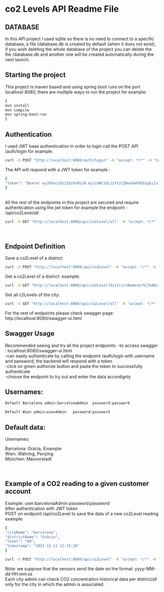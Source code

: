 # co2 Levels API Readme File

## DATABASE 

In this API project I used sqlite so there is no need to connect to a specific database, a file /database.db is created by default (when it does not exist), if you wish deleting the whole database of the project you can delete the file /database.db and another one will be created automatically during the next launch. 

## Starting the project

This project is maven based and using spring boot runs on the port localhost 8080, there are multiple ways to run the project for example:

```bash
{
mvn install
mvn compile
mvn spring-boot:run
}
```
## Authentication

I used JWT base authentication in order to login call the POST API /auth/login for example:
```bash
curl -X POST "http://localhost:8080/auth/login" -H "accept: */*" -H "Content-Type: application/json" -d "{ \"password\": \"password\", \"username\": \"barcelonaadmin\"}"
```

The API will respond with a JWT token for example :<br/>
```bash
{
"token": "Bearer eyJhbGciOiJIUzUxMiJ9.eyJzdWIiOiJiYXJjZWxvbmFBZG1pbiIsInJvbGVzIjpbIlJPTEVfQURNSU4iXSwiaWF0IjoxNjQ5ODI4NzM5LCJleHAiOjE2NDk4NTc1Mzl9.UuOMDQ3qZ5p8cDvgBP7BcRNnj0eRc4EN-eP5Ph3VN3Pg41vgMWnGSwOfeO42US8Nd2lU2c9TEt9wzVeK7h8qqA"
}
```
<br/>
All the rest of the endpoints in this project are secured and require authentication using the jwt token for example the endpoint : /api/co2Level/all<br/>

```bash
curl -X GET "http://localhost:8080/api/co2Level/all" -H "accept: */*" -H "Authorization: Bearer eyJhbGciOiJIUzUxMiJ9.eyJzdWIiOiJiYXJjZWxvbmFBZG1pbiIsInJvbGVzIjpbIlJPTEVfQURNSU4iXSwiaWF0IjoxNjQ5ODI4NzM5LCJleHAiOjE2NDk4NTc1Mzl9.UuOMDQ3qZ5p8cDvgBP7BcRNnj0eRc4EN-eP5Ph3VN3Pg41vgMWnGSwOfeO42US8Nd2lU2c9TEt9wzVeK7h8qqA"
```
<br/>

## Endpoint Definition

Save a co2Level of a district: 

```bash 
curl -X POST "http://localhost:8080/api/co2Level" -H "accept: */*" -H "Authorization: Bearer eyJhbGciOiJIUzUxMiJ9.eyJzdWIiOiJiYXJjZWxvbmFBZG1pbiIsInJvbGVzIjpbIlJPTEVfQURNSU4iXSwiaWF0IjoxNjQ5ODk4MzAyLCJleHAiOjE2NDk5MjcxMDJ9.ao8bfa9A0bqdORgmcYvVueC3heLUNQ2Zzf1HnEys2-QK8QEdmwu3pU5k7wzzXpVrtBCfRkkGCndR6qLNlQJTFQ" -H "Content-Type: application/json" -d "{ \"cityName\": \"barcelona\", \"districtName\": \"Gràcia\", \"level\": \"60\", \"timestamp\": \"2021-12-11 12:15:20\"}"
```

Get a co2Level of a district: example:

```bash 
curl -X GET "http://localhost:8080/api/co2Level?districtName=Gr%C3%A0cia" -H "accept: */*" -H "Authorization: Bearer eyJhbGciOiJIUzUxMiJ9.eyJzdWIiOiJiYXJjZWxvbmFBZG1pbiIsInJvbGVzIjpbIlJPTEVfQURNSU4iXSwiaWF0IjoxNjQ5OTAwMDE0LCJleHAiOjE2NDk5Mjg4MTR9.xvCOMAM6VTxOeYhB0GfFQyNStb3GJJiBrdavx4vg1caqElBvDgsDAj5lUxuqglInqLVOUgY2rb2g98MiV1WbaA"
```

Get all c2Levels of the city:


```bash 
curl -X GET "http://localhost:8080/api/co2Level/all" -H "accept: */*" -H "Authorization: Bearer eyJhbGciOiJIUzUxMiJ9.eyJzdWIiOiJiYXJjZWxvbmFBZG1pbiIsInJvbGVzIjpbIlJPTEVfQURNSU4iXSwiaWF0IjoxNjQ5OTAwMDE0LCJleHAiOjE2NDk5Mjg4MTR9.xvCOMAM6VTxOeYhB0GfFQyNStb3GJJiBrdavx4vg1caqElBvDgsDAj5lUxuqglInqLVOUgY2rb2g98MiV1WbaA"
```

For the rest of endpoints please check swagger page: http://localhost:8080/swagger-ui.html

## Swagger Usage

Recommended seeing and try all the project endpoints: 
-to access swagger : localhost:8080/swagger-ui.html<br/>
-can easily authenticate by calling the endpoint /auth/login with username and password, the backend will respond with a token <br/>
-click on green authorize button and paste the token to successfully authenticate <br/>
-choose the endpoint to try out and enter the data accordignly <br/>



## Usernames: <br/>
  

```bash 
Default Barcelona admin:barcelonaAdmin  password:password    
```

```bash
Default Wien admin:wienAdmin   password:password 
```



## Default data: <br/>
Usernames:

Barcelona: Gràcia, Eixample<br/>
Wien: Währing, Penzing<br/>
München: Maxvorstadt<br/>

<br/>

## Example of a CO2 reading to a given customer account

Example: user:barcelonaAdmin  password:password<br/>
After authentication with JWT token   <br/>
POST on endpoint /api/co2Level to save the data of a new co2Level reading example:<br/>


```bash 
{
"cityName": "barcelona",
"districtName": "Gràcia",
"level": "60",
"timestamp": "2021-12-11 12:15:20"
}
```

```bash 
curl -X POST "http://localhost:8080/api/co2Level" -H "accept: */*" -H "Authorization: Bearer eyJhbGciOiJIUzUxMiJ9.eyJzdWIiOiJiYXJjZWxvbmFBZG1pbiIsInJvbGVzIjpbIlJPTEVfQURNSU4iXSwiaWF0IjoxNjQ5ODk4MzAyLCJleHAiOjE2NDk5MjcxMDJ9.ao8bfa9A0bqdORgmcYvVueC3heLUNQ2Zzf1HnEys2-QK8QEdmwu3pU5k7wzzXpVrtBCfRkkGCndR6qLNlQJTFQ" -H "Content-Type: application/json" -d "{ \"cityName\": \"barcelona\", \"districtName\": \"Gràcia\", \"level\": \"60\", \"timestamp\": \"2021-12-11 12:15:20\"}"
```

Note: we suppose that the sensors send the date on the format: yyyy-MM-dd HH:mm:ss<br/>
Each city admin can check CO2 concentration historical data per district/all only for the city in which the admin is associated.


